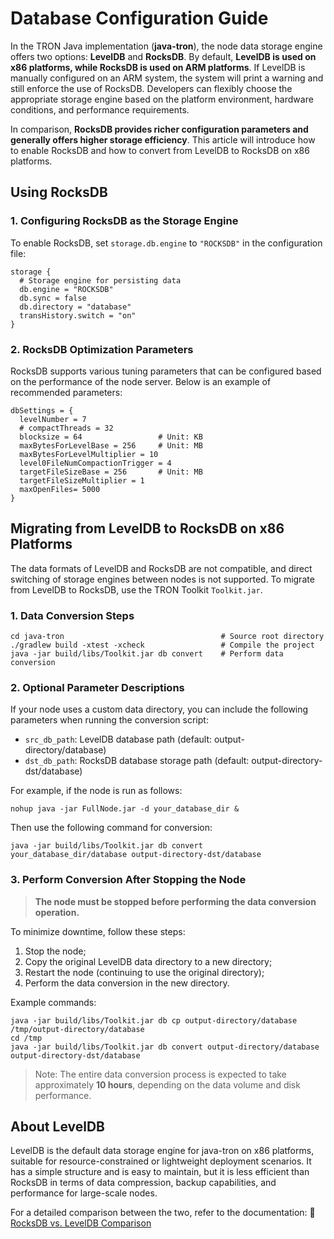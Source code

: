 # Database Configuration Guide

In the TRON Java implementation (**java-tron**), the node data storage engine offers two options: **LevelDB** and **RocksDB**. By default, **LevelDB is used on x86 platforms, while RocksDB is used on ARM platforms**. If LevelDB is manually configured on an ARM system, the system will print a warning and still enforce the use of RocksDB. Developers can flexibly choose the appropriate storage engine based on the platform environment, hardware conditions, and performance requirements.

In comparison, **RocksDB provides richer configuration parameters and generally offers higher storage efficiency**. This article will introduce how to enable RocksDB and how to convert from LevelDB to RocksDB on x86 platforms.

## Using RocksDB

### 1. Configuring RocksDB as the Storage Engine

To enable RocksDB, set `storage.db.engine` to ``"ROCKSDB"`` in the configuration file:

```
storage {
  # Storage engine for persisting data
  db.engine = "ROCKSDB"
  db.sync = false
  db.directory = "database"
  transHistory.switch = "on"
}
```
### 2. RocksDB Optimization Parameters
RocksDB supports various tuning parameters that can be configured based on the performance of the node server. Below is an example of recommended parameters:
```
dbSettings = {
  levelNumber = 7
  # compactThreads = 32
  blocksize = 64                 # Unit: KB
  maxBytesForLevelBase = 256     # Unit: MB
  maxBytesForLevelMultiplier = 10
  level0FileNumCompactionTrigger = 4
  targetFileSizeBase = 256       # Unit: MB
  targetFileSizeMultiplier = 1
  maxOpenFiles= 5000
}
```

## Migrating from LevelDB to RocksDB on x86 Platforms
The data formats of LevelDB and RocksDB are not compatible, and direct switching of storage engines between nodes is not supported. To migrate from LevelDB to RocksDB, use the TRON Toolkit `Toolkit.jar`.
### 1. Data Conversion Steps
```
cd java-tron                                   # Source root directory
./gradlew build -xtest -xcheck                 # Compile the project
java -jar build/libs/Toolkit.jar db convert    # Perform data conversion
```
### 2. Optional Parameter Descriptions
If your node uses a custom data directory, you can include the following parameters when running the conversion script:

- `src_db_path`: LevelDB database path (default: output-directory/database)
- `dst_db_path`: RocksDB database storage path (default: output-directory-dst/database)

For example, if the node is run as follows:
```
nohup java -jar FullNode.jar -d your_database_dir &
```
Then use the following command for conversion:
```
java -jar build/libs/Toolkit.jar db convert  your_database_dir/database output-directory-dst/database
```
### 3. Perform Conversion After Stopping the Node

>**The node must be stopped before performing the data conversion operation.**

To minimize downtime, follow these steps:

1. Stop the node;
2. Copy the original LevelDB data directory to a new directory;
3. Restart the node (continuing to use the original directory);
4. Perform the data conversion in the new directory.

Example commands:
```
java -jar build/libs/Toolkit.jar db cp output-directory/database /tmp/output-directory/database
cd /tmp
java -jar build/libs/Toolkit.jar db convert output-directory/database output-directory-dst/database
```
> Note:
The entire data conversion process is expected to take approximately **10 hours**, depending on the data volume and disk performance.
## About LevelDB
LevelDB is the default data storage engine for java-tron on x86 platforms, suitable for resource-constrained or lightweight deployment scenarios. It has a simple structure and is easy to maintain, but it is less efficient than RocksDB in terms of data compression, backup capabilities, and performance for large-scale nodes.

For a detailed comparison between the two, refer to the documentation:
📘 [RocksDB vs. LevelDB Comparison](https://github.com/tronprotocol/documentation/blob/master/TRX/Rocksdb_vs_Leveldb.md)
